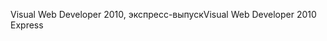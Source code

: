 <span data-ttu-id="60315-101">Visual Web Developer 2010, экспресс-выпуск</span><span class="sxs-lookup"><span data-stu-id="60315-101">Visual Web Developer 2010 Express</span></span>